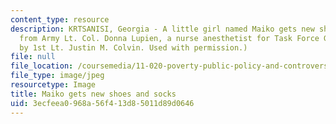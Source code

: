 ```yaml
---
content_type: resource
description: KRTSANISI, Georgia - A little girl named Maiko gets new shoes and socks
  from Army Lt. Col. Donna Lupien, a nurse anesthetist for Task Force GTEP. (Photograph
  by 1st Lt. Justin M. Colvin. Used with permission.)
file: null
file_location: /coursemedia/11-020-poverty-public-policy-and-controversy-fall-2003/3ecfeea0968a56f413d85011d89d0646_11-020f03.jpg
file_type: image/jpeg
resourcetype: Image
title: Maiko gets new shoes and socks
uid: 3ecfeea0-968a-56f4-13d8-5011d89d0646
---
```

